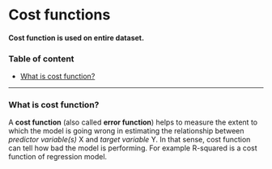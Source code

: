 # Cost functions

#### Cost function is used on entire dataset.

### Table of content

- [What is cost function?](#what-is-cost-function)

----------


### What is cost function?

A **cost function** (also called **error function**) helps to measure the extent to which the model is going wrong in estimating the relationship between *predictor variable(s)* X  and *target variable* Y. In that sense, cost function can tell how bad the model is performing. For example R-squared is a cost function of regression model.

